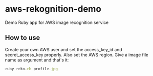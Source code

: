 # aws-rekognition-demo
Demo Ruby app for AWS image recognition service

## How to use

Create your own AWS user and set the access_key_id and secret_access_key properly. Also set the AWS region. Give a image file name as argument and that's it:

```ruby
ruby reko.rb profile.jpg
```